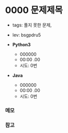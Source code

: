 # 0000 문제제목

- tags: 풀지 못한 문제,
- lev: bsgpdru5

- **Python3**

  - 000000
  - 00:00 .00
  - 시도: 0번

- **Java**
  - 000000
  - 00:00 .00
  - 시도: 0번

### 메모

### 참고
